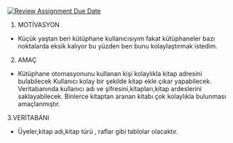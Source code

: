 [![Review Assignment Due Date](https://classroom.github.com/assets/deadline-readme-button-24ddc0f5d75046c5622901739e7c5dd533143b0c8e959d652212380cedb1ea36.svg)](https://classroom.github.com/a/uelKf0-p)

1. MOTİVASYON
- Küçük yaştan beri kütüphane kullanıcısıyım fakat kütüphaneler bazı noktalarda eksik kalıyor bu yüzden ben bunu kolaylaştırmak istedim.

2. AMAÇ
- Kütüphane otomasyonunu kullanan kişi kolaylıkla kitap adresini bulabilecek
Kullanıcı kolay bir şekilde kitap ekle çıkar yapabilecek.
Veritabanında kullanıcı adı ve şifresini,kitapları,kitap ardeslerini saklayabilecek.
Binlerce kitaptan aranan kitabı çok kolaylıkla bulunması amaçlanmıştır.

3.VERİTABANI
- Üyeler,kitap adı,kitap türü , raflar gibi tablolar olacaktır.







